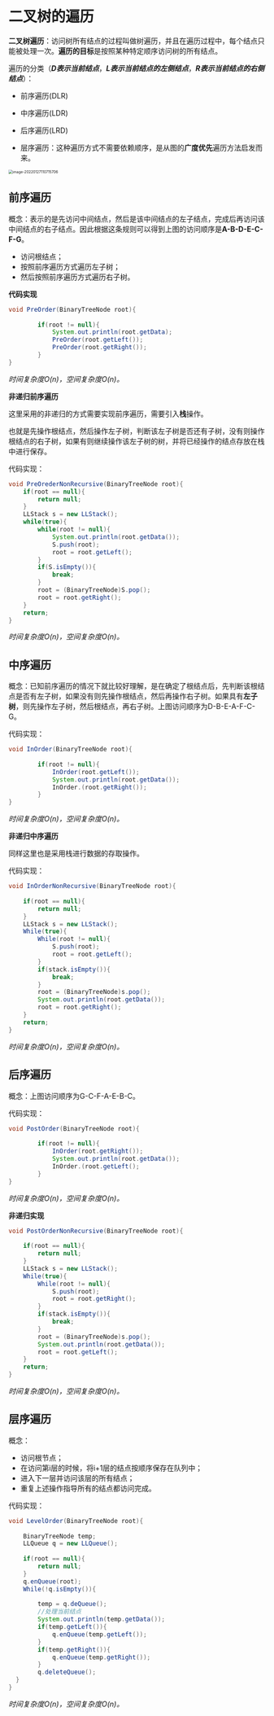 # 二叉树的遍历

**二叉树遍历**：访问树所有结点的过程叫做树遍历，并且在遍历过程中，每个结点只能被处理一次。**遍历的目标**是按照某种特定顺序访问树的所有结点。

遍历的分类（***D表示当前结点***，***L表示当前结点的左侧结点***，***R表示当前结点的右侧结点***）：

* 前序遍历(DLR)
* 中序遍历(LDR)
* 后序遍历(LRD)



* 层序遍历：这种遍历方式不需要依赖顺序，是从图的**广度优先**遍历方法启发而来。



<img src="https://tva1.sinaimg.cn/large/008i3skNly1gys2877fa5j30j20het9s.jpg" alt="image-20220127110715706" style="zoom:50%;" />

## 前序遍历

概念：表示的是先访问中间结点，然后是该中间结点的左子结点，完成后再访问该中间结点的右子结点。因此根据这条规则可以得到上图的访问顺序是**A-B-D-E-C-F-G**。

* 访问根结点；
* 按照前序遍历方式遍历左子树；
* 然后按照前序遍历方式遍历右子树。

**代码实现**

```java
void PreOrder(BinaryTreeNode root){
	
		if(root != null){
			System.out.println(root.getData);
			PreOrder(root.getLeft());
			PreOrder(root.getRight());
		}
}
```

*时间复杂度O(n)，空间复杂度O(n)。*



**非递归前序遍历**

这里采用的非递归的方式需要实现前序遍历，需要引入**栈**操作。

也就是先操作根结点，然后操作左子树，判断该左子树是否还有子树，没有则操作根结点的右子树，如果有则继续操作该左子树的树，并将已经操作的结点存放在栈中进行保存。

代码实现：

```java
void PreOrederNonRecursive(BinaryTreeNode root){
	if(root == null){
		return null;
	}
	LLStack s = new LLStack();
	while(true){
		while(root != null){
			System.out.println(root.getData());
			S.push(root);
			root = root.getLeft();
		}
		if(S.isEmpty()){
			break;
		}
		root = (BinaryTreeNode)S.pop();
		root = root.getRight();
	}
	return;
}
```

*时间复杂度O(n)，空间复杂度O(n)。*

## 中序遍历

概念：已知前序遍历的情况下就比较好理解，是在确定了根结点后，先判断该根结点是否有左子树，如果没有则先操作根结点，然后再操作右子树。如果具有**左子树**，则先操作左子树，然后根结点，再右子树。上图访问顺序为D-B-E-A-F-C-G。

代码实现：

```java
void InOrder(BinaryTreeNode root){
	
		if(root != null){
			InOrder(root.getLeft());
			System.out.println(root.getData());
			InOrder.(root.getRight());
		}
}
```

*时间复杂度O(n)，空间复杂度O(n)。*



**非递归中序遍历**

同样这里也是采用栈进行数据的存取操作。

代码实现：

```java
void InOrderNonRecursive(BinaryTreeNode root){
	
	if(root == null){
		return null;
	}
	LLStack s = new LLStack();
	While(true){
		While(root != null){
			S.push(root);
			root = root.getLeft();
		}
		if(stack.isEmpty()){
			break;
		}
		root = (BinaryTreeNode)s.pop();
		System.out.println(root.getData());
		root = root.getRight();
	}
	return;
}
```

*时间复杂度O(n)，空间复杂度O(n)。*



## 后序遍历

概念：上图访问顺序为G-C-F-A-E-B-C。

代码实现：

```java
void PostOrder(BinaryTreeNode root){
	
		if(root != null){
			InOrder(root.getRight());
			System.out.println(root.getData());
			InOrder.(root.getLeft();
		}
}
```

*时间复杂度O(n)，空间复杂度O(n)。*

**非递归实现**

```java
void PostOrderNonRecursive(BinaryTreeNode root){
	
	if(root == null){
		return null;
	}
	LLStack s = new LLStack();
	While(true){
		While(root != null){
			S.push(root);
			root = root.getRight();
		}
		if(stack.isEmpty()){
			break;
		}
		root = (BinaryTreeNode)s.pop();
		System.out.println(root.getData());
		root = root.getLeft();
	}
	return;
}
```

*时间复杂度O(n)，空间复杂度O(n)。*



## 层序遍历

概念：

* 访问根节点；
* 在访问第i层的时候，将i+1层的结点按顺序保存在队列中；
* 进入下一层并访问该层的所有结点；
* 重复上述操作指导所有的结点都访问完成。



代码实现：

```java
void LevelOrder(BinaryTreeNode root){
	
	BinaryTreeNode temp;
	LLQueue q = new LLQueue();
	
	if(root == null){
		return null;
	}
	q.enQueue(root);
	While(!q.isEmpty()){
		
		temp = q.deQueue();
		//处理当前结点
		System.out.println(temp.getData());
		if(temp.getLeft()){
			q.enQueue(temp.getLeft());
		}
		if(temp.getRight()){
			q.enQueue(temp.getRight());
		}
		q.deleteQueue();
  }
}
```

*时间复杂度O(n)，空间复杂度O(n)。*

